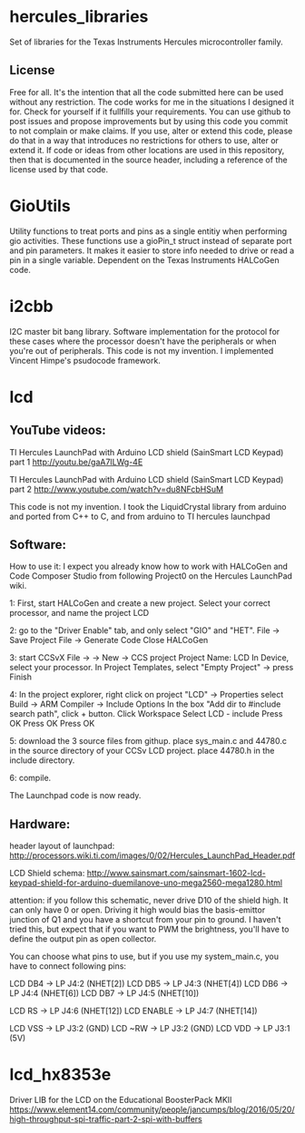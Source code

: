 hercules_libraries
==================
Set of libraries for the Texas Instruments  Hercules microcontroller family.

License
-------
Free for all.
It's the intention that all the code submitted here can be used without any restriction.
The code works for me in the situations I designed it for. Check for yourself if it fullfills your requirements. 
You can use github to post issues and propose improvements but by using this code you commit to not complain or make claims. 
If you use, alter or extend this code, please do that in a way that introduces no restrictions for others to use, alter or extend it.
If code or ideas from other locations are used in this repository, then that is documented in the source header, including a
reference of the license used by that code.


GioUtils
========
Utility functions to treat ports and pins as a single entitiy when performing gio activities.
These functions use a gioPin_t struct instead of separate port and pin parameters. 
It makes it easier to store info needed to drive or read a pin in a single variable.
Dependent on the Texas Instruments HALCoGen code.

i2cbb
=====
I2C master bit bang library. Software implementation for the protocol for these cases where the processor
doesn't have the peripherals or when you're out of peripherals.
This code is not my invention. I implemented Vincent Himpe's psudocode framework.

lcd
===
YouTube videos:
---------------

TI Hercules LaunchPad with Arduino LCD shield (SainSmart LCD Keypad) part 1
http://youtu.be/gaA7ILWg-4E

TI Hercules LaunchPad with Arduino LCD shield (SainSmart LCD Keypad) part 2
http://www.youtube.com/watch?v=du8NFcbHSuM

This code is not my invention. I took the LiquidCrystal library from arduino and ported from C++ to C, and from arduino to TI hercules launchpad


Software:
---------
How to use it:
I expect you already know how to work with HALCoGen and Code Composer Studio from following Project0 on the Hercules LaunchPad wiki.

1:
First, start HALCoGen and create a new project. Select your correct processor, and name the project LCD

2:
go to the "Driver Enable" tab, and only select "GIO" and "HET".
File -> Save Project
File -> Generate Code
Close HALCoGen

3:
start CCSvX
File -> -> New -> CCS project
Project Name: LCD
In Device, select your processor.
In Project Templates, select "Empty Project"
-> press Finish

4: In the project explorer,
right click on project "LCD" -> Properties
select Build -> ARM Compiler -> Include Options
In the box "Add dir to #include search path", click + button.
Click Workspace
Select LCD - include
Press OK
Press OK
Press OK

5: download the 3 source files from githup.
place sys_main.c and 44780.c in the source directory of your CCSv LCD project.
place 44780.h in the include directory.

6: compile.

The Launchpad code is now ready.


Hardware:
---------

header layout of launchpad:
http://processors.wiki.ti.com/images/0/02/Hercules_LaunchPad_Header.pdf﻿

LCD Shield schema:
http://www.sainsmart.com/sainsmart-1602-lcd-keypad-shield-for-arduino-duemilanove-uno-mega2560-mega1280.html

attention: if you follow this schematic, never drive D10 of the shield high. It can only have 0 or open.
Driving it high would bias the basis-emittor junction of Q1 and you have a shortcut from your pin to ground.
I haven't tried this, but expect that if you want to PWM the brightness, you'll have to define the output pin as open collector.


You can choose what pins to use, but if you use my system_main.c, you have to connect following pins:

LCD DB4 -> LP J4:2 (NHET[2])
LCD DB5 -> LP J4:3 (NHET[4])
LCD DB6 -> LP J4:4 (NHET[6])
LCD DB7 -> LP J4:5 (NHET[10])

LCD RS -> LP J4:6 (NHET[12])
LCD ENABLE -> LP J4:7 (NHET[14])

LCD VSS -> LP J3:2 (GND)
LCD ~RW -> LP J3:2 (GND)
LCD VDD -> LP J3:1 (5V)

lcd_hx8353e
===========

Driver LIB for the LCD on the Educational BoosterPack MKII
https://www.element14.com/community/people/jancumps/blog/2016/05/20/high-throughput-spi-traffic-part-2-spi-with-buffers




